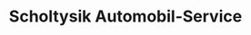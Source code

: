 ---
title: "Scholtysik Automobil-Service"
url: /rheinbach/scholtysik-automobil-service/
shop: Autowerkstatt
---